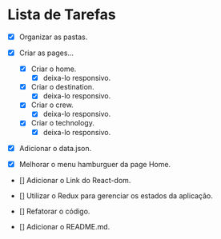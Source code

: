 # Lista de Tarefas

- [x] Organizar as pastas.

- [x] Criar as pages...
  - [x] Criar o home. 
    - [x] deixa-lo responsivo.

  - [x] Criar o destination.  
    - [x] deixa-lo responsivo.

  - [x] Criar o crew. 
    - [x] deixa-lo responsivo.

  - [x] Criar o technology.
     - [x] deixa-lo responsivo.

- [x] Adicionar o data.json.

- [x] Melhorar o menu hamburguer da page Home.

- [] Adicionar o Link do React-dom.

- [] Utilizar o Redux para gerenciar os estados da aplicação.

- [] Refatorar o código. 

- [] Adicionar o README.md.